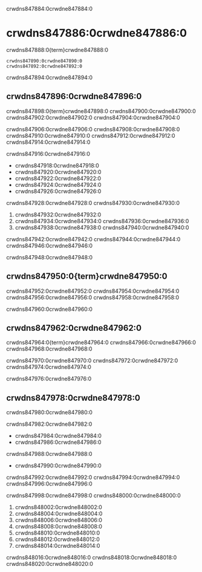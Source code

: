 crwdns847884:0crwdne847884:0
# crwdns847886:0crwdne847886:0

crwdns847888:0{term}crwdne847888:0

```{figure} ../../figures/open-umbrella.png
crwdns847890:0crwdne847890:0
crwdns847892:0crwdne847892:0
```

crwdns847894:0crwdne847894:0
## crwdns847896:0crwdne847896:0

crwdns847898:0{term}crwdne847898:0 crwdns847900:0crwdne847900:0 crwdns847902:0crwdne847902:0 crwdns847904:0crwdne847904:0

crwdns847906:0crwdne847906:0 crwdns847908:0crwdne847908:0 crwdns847910:0crwdne847910:0 crwdns847912:0crwdne847912:0 crwdns847914:0crwdne847914:0

crwdns847916:0crwdne847916:0

- crwdns847918:0crwdne847918:0
- crwdns847920:0crwdne847920:0
- crwdns847922:0crwdne847922:0
- crwdns847924:0crwdne847924:0
- crwdns847926:0crwdne847926:0

crwdns847928:0crwdne847928:0 crwdns847930:0crwdne847930:0

1. crwdns847932:0crwdne847932:0
2. crwdns847934:0crwdne847934:0 crwdns847936:0crwdne847936:0
3. crwdns847938:0crwdne847938:0 crwdns847940:0crwdne847940:0

crwdns847942:0crwdne847942:0 crwdns847944:0crwdne847944:0 crwdns847946:0crwdne847946:0

crwdns847948:0crwdne847948:0
## crwdns847950:0{term}crwdne847950:0

crwdns847952:0crwdne847952:0 crwdns847954:0crwdne847954:0 crwdns847956:0crwdne847956:0 crwdns847958:0crwdne847958:0

crwdns847960:0crwdne847960:0
## crwdns847962:0crwdne847962:0

crwdns847964:0{term}crwdne847964:0 crwdns847966:0crwdne847966:0 crwdns847968:0crwdne847968:0

crwdns847970:0crwdne847970:0 crwdns847972:0crwdne847972:0 crwdns847974:0crwdne847974:0

crwdns847976:0crwdne847976:0
## crwdns847978:0crwdne847978:0

crwdns847980:0crwdne847980:0

crwdns847982:0crwdne847982:0
- crwdns847984:0crwdne847984:0
- crwdns847986:0crwdne847986:0

crwdns847988:0crwdne847988:0
- crwdns847990:0crwdne847990:0

crwdns847992:0crwdne847992:0 crwdns847994:0crwdne847994:0 crwdns847996:0crwdne847996:0

crwdns847998:0crwdne847998:0 crwdns848000:0crwdne848000:0
1. crwdns848002:0crwdne848002:0
2. crwdns848004:0crwdne848004:0
3. crwdns848006:0crwdne848006:0
4. crwdns848008:0crwdne848008:0
5. crwdns848010:0crwdne848010:0
6. crwdns848012:0crwdne848012:0
7. crwdns848014:0crwdne848014:0

crwdns848016:0crwdne848016:0 crwdns848018:0crwdne848018:0 crwdns848020:0crwdne848020:0
